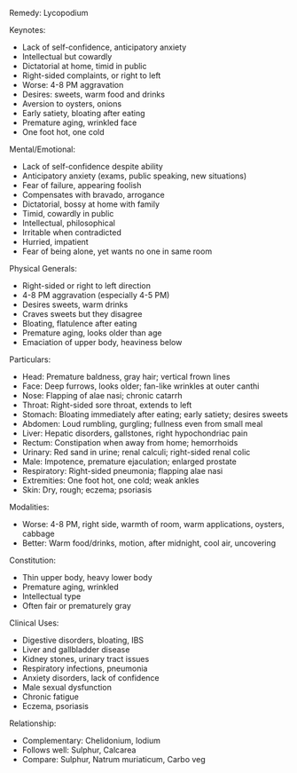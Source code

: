 Remedy: Lycopodium

Keynotes:
- Lack of self-confidence, anticipatory anxiety
- Intellectual but cowardly
- Dictatorial at home, timid in public
- Right-sided complaints, or right to left
- Worse: 4-8 PM aggravation
- Desires: sweets, warm food and drinks
- Aversion to oysters, onions
- Early satiety, bloating after eating
- Premature aging, wrinkled face
- One foot hot, one cold

Mental/Emotional:
- Lack of self-confidence despite ability
- Anticipatory anxiety (exams, public speaking, new situations)
- Fear of failure, appearing foolish
- Compensates with bravado, arrogance
- Dictatorial, bossy at home with family
- Timid, cowardly in public
- Intellectual, philosophical
- Irritable when contradicted
- Hurried, impatient
- Fear of being alone, yet wants no one in same room

Physical Generals:
- Right-sided or right to left direction
- 4-8 PM aggravation (especially 4-5 PM)
- Desires sweets, warm drinks
- Craves sweets but they disagree
- Bloating, flatulence after eating
- Premature aging, looks older than age
- Emaciation of upper body, heaviness below

Particulars:
- Head: Premature baldness, gray hair; vertical frown lines
- Face: Deep furrows, looks older; fan-like wrinkles at outer canthi
- Nose: Flapping of alae nasi; chronic catarrh
- Throat: Right-sided sore throat, extends to left
- Stomach: Bloating immediately after eating; early satiety; desires sweets
- Abdomen: Loud rumbling, gurgling; fullness even from small meal
- Liver: Hepatic disorders, gallstones, right hypochondriac pain
- Rectum: Constipation when away from home; hemorrhoids
- Urinary: Red sand in urine; renal calculi; right-sided renal colic
- Male: Impotence, premature ejaculation; enlarged prostate
- Respiratory: Right-sided pneumonia; flapping alae nasi
- Extremities: One foot hot, one cold; weak ankles
- Skin: Dry, rough; eczema; psoriasis

Modalities:
- Worse: 4-8 PM, right side, warmth of room, warm applications, oysters, cabbage
- Better: Warm food/drinks, motion, after midnight, cool air, uncovering

Constitution:
- Thin upper body, heavy lower body
- Premature aging, wrinkled
- Intellectual type
- Often fair or prematurely gray

Clinical Uses:
- Digestive disorders, bloating, IBS
- Liver and gallbladder disease
- Kidney stones, urinary tract issues
- Respiratory infections, pneumonia
- Anxiety disorders, lack of confidence
- Male sexual dysfunction
- Chronic fatigue
- Eczema, psoriasis

Relationship:
- Complementary: Chelidonium, Iodium
- Follows well: Sulphur, Calcarea
- Compare: Sulphur, Natrum muriaticum, Carbo veg
